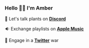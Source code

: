 ### Hello 👋🏼 I'm Amber
<!--
**alouiseme/alouiseme** is a ✨ _special_ ✨ repository because its `README.md` (this file) appears on your GitHub profile.

Here are some ideas to get you started:
-->

 🌿 Let's talk plants on **[Discord](https://discord.gg/jJaXSKbQnj)**
 
 🔉 Exchange playlists on **[Apple Music](https://music.apple.com/profile/plantparenthood)**
 
 🐚 Engage in a **[Twitter](https://twitter.com/aloulemon)** war


